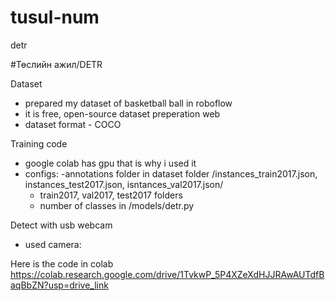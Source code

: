 # tusul-num
detr


#Төслийн ажил/DETR

Dataset
- prepared my dataset of basketball ball in roboflow
- it is free, open-source dataset preperation web
- dataset format - COCO

Training code
- google colab has gpu that is why i used it
- configs:
  -annotations folder in dataset folder /instances_train2017.json, instances_test2017.json, isntances_val2017.json/
  - train2017, val2017, test2017 folders
  - number of classes in /models/detr.py

Detect with usb webcam
  - used camera:

Here is the code in colab 
https://colab.research.google.com/drive/1TvkwP_5P4XZeXdHJJRAwAUTdfBaqBbZN?usp=drive_link
